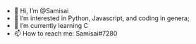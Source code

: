 - 👋 Hi, I’m @Samisai
- 👀 I’m interested in Python, Javascript, and coding in genera;
- 🌱 I’m currently learning C
- 📫 How to reach me: Samisai#7280

<!---
Samisai/Samisai is a ✨ special ✨ repository because its `README.md` (this file) appears on your GitHub profile.
You can click the Preview link to take a look at your changes.
--->
